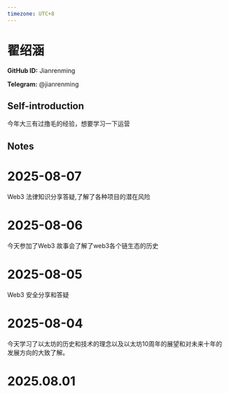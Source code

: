 ```yaml
---
timezone: UTC+8
---
```


# 翟绍涵

**GitHub ID:** Jianrenming

**Telegram:** @jianrenming

## Self-introduction

今年大三有过撸毛的经验，想要学习一下运营

## Notes

<!-- Content_START -->
# 2025-08-07

Web3 法律知识分享答疑,了解了各种项目的潜在风险

# 2025-08-06

今天参加了Web3 故事会了解了web3各个链生态的历史

# 2025-08-05

Web3 安全分享和答疑

# 2025-08-04

今天学习了以太坊的历史和技术的理念以及以太坊10周年的展望和对未来十年的发展方向的大致了解。


# 2025.08.01


<!-- Content_END -->
